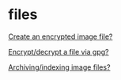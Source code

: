 files
=====

[Create an encrypted image file?](https://github.com/enckse/howdoi/blob/master/software/files/encrypted-image.md)

[Encrypt/decrypt a file via gpg?](https://github.com/enckse/howdoi/blob/master/software/files/encrypt-decrypt-file.md)

[Archiving/indexing image files?](https://github.com/enckse/howdoi/blob/master/software/files/index-file-info.md)
